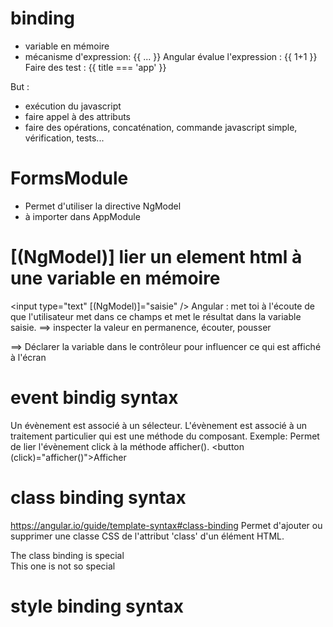 # binding
- variable en mémoire
- mécanisme d'expression: {{ ... }}
Angular évalue l'expression : {{ 1+1 }}
Faire des test : {{ title === 'app' }}

But :
- exécution du javascript
- faire appel à des attributs
- faire des opérations, concaténation, commande javascript simple, vérification, tests...

# FormsModule
- Permet d'utiliser la directive NgModel
- à importer dans AppModule

# [(NgModel)] lier un element html à une variable en mémoire
<input type="text"  [(NgModel)]="saisie" />
Angular : met toi à l'écoute de que l'utilisateur met dans ce champs et met le résultat dans la variable saisie.
==> inspecter la valeur en permanence, écouter, pousser

==> Déclarer la variable dans le contrôleur pour influencer ce qui est affiché à l'écran

# event bindig syntax
Un évènement est associé à un sélecteur. L'évènement est associé à un traitement particulier qui est une méthode du composant.
Exemple:
Permet de lier l'évènement click à la méthode afficher().
<button (click)="afficher()">Afficher</button>

# class binding syntax
https://angular.io/guide/template-syntax#class-binding
Permet d'ajouter ou supprimer une classe CSS de l'attribut 'class' d'un élément HTML.
<!-- toggle the "special" class on/off with a property -->
<div [class.special]="isSpecial">The class binding is special</div>

<!-- binding to `class.special` trumps the class attribute -->
<div class="special"
     [class.special]="!isSpecial">This one is not so special</div>

# style binding syntax

